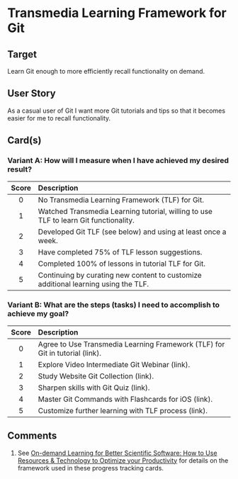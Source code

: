 # Transmedia Learning Framework for Git

## Target

Learn Git enough to more efficiently recall functionality on demand.

## User Story

As a casual user of Git I want more Git tutorials and tips so that it becomes easier for me to recall functionality.

## Card(s)

### Variant A: How will I measure when I have achieved my desired result?

| Score         | Description |
| :-------------: | :------------- |
| 0 | No Transmedia Learning Framework (TLF) for Git. |
| 1 | Watched Transmedia Learning tutorial, willing to use TLF to learn Git functionality.      |
| 2 | Developed Git TLF (see below) and using at least once a week.      |
| 3 | Have completed 75% of TLF lesson suggestions.      |
| 4 | Completed 100% of lessons in tutorial TLF for Git.     |
| 5 | Continuing by curating new content to customize additional learning using the TLF. |

### Variant B: What are the steps (tasks) I need to accomplish to achieve my goal?

| Score         | Description |
| :-------------: | :------------- |
| 0 | Agree to Use Transmedia Learning Framework (TLF) for Git in tutorial (link). |
| 1 | Explore Video Intermediate Git Webinar (link).      |
| 2 | Study Website Git Collection (link).     |
| 3 | Sharpen skills with Git Quiz (link).      |
| 4 | Master Git Commands with Flashcards for iOS (link).     |
| 5 | Customize further learning with TLF process (link). |

## Comments
1. See [On-demand Learning for Better Scientific Software: How to Use Resources & Technology to Optimize your Productivity](http://ideas-productivity.org/events/hpc-best-practices-webinars/#webinar018) for details on the framework used in these progress tracking cards.
